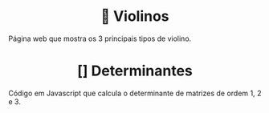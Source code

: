 <h1 text align= "center">🎻 Violinos </h1>
<p text align= "justify">Página web que mostra os 3 principais tipos de violino.</p>

<h1 text align= "center">[] Determinantes</h1>
<p text align= "justify">Código em Javascript que calcula o determinante de matrizes de ordem 1, 2 e 3.</p>